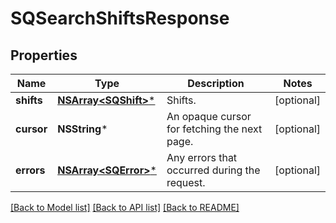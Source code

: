 # SQSearchShiftsResponse

## Properties
Name | Type | Description | Notes
------------ | ------------- | ------------- | -------------
**shifts** | [**NSArray&lt;SQShift&gt;***](SQShift.md) | Shifts. | [optional] 
**cursor** | **NSString*** | An opaque cursor for fetching the next page. | [optional] 
**errors** | [**NSArray&lt;SQError&gt;***](SQError.md) | Any errors that occurred during the request. | [optional] 

[[Back to Model list]](../README.md#documentation-for-models) [[Back to API list]](../README.md#documentation-for-api-endpoints) [[Back to README]](../README.md)



